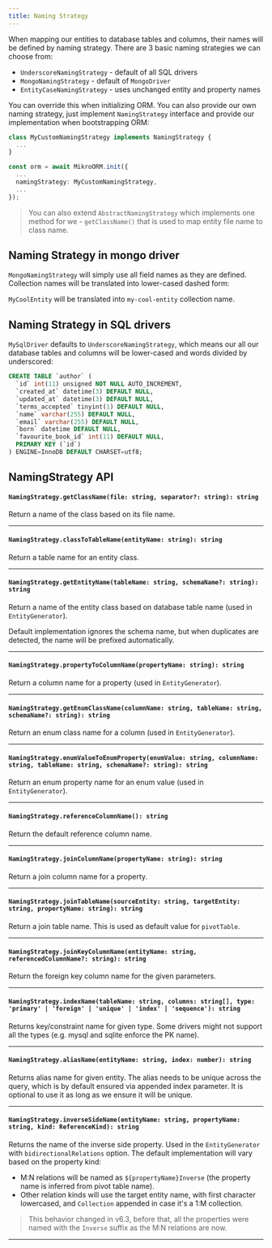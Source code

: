 ```yaml
---
title: Naming Strategy
---
```


When mapping our entities to database tables and columns, their names will be defined by naming strategy. There are 3 basic naming strategies we can choose from:

- `UnderscoreNamingStrategy` - default of all SQL drivers
- `MongoNamingStrategy` - default of `MongoDriver`
- `EntityCaseNamingStrategy` - uses unchanged entity and property names

You can override this when initializing ORM. You can also provide our own naming strategy, just implement `NamingStrategy` interface and provide our implementation when bootstrapping ORM:

```ts
class MyCustomNamingStrategy implements NamingStrategy {
  ...
}

const orm = await MikroORM.init({
  ...
  namingStrategy: MyCustomNamingStrategy,
  ...
});
```

> You can also extend `AbstractNamingStrategy` which implements one method for we - `getClassName()` that is used to map entity file name to class name.

## Naming Strategy in mongo driver

`MongoNamingStrategy` will simply use all field names as they are defined. Collection names will be translated into lower-cased dashed form:

`MyCoolEntity` will be translated into `my-cool-entity` collection name.

## Naming Strategy in SQL drivers

`MySqlDriver` defaults to `UnderscoreNamingStrategy`, which means our all our database tables and columns will be lower-cased and words divided by underscored:

```sql
CREATE TABLE `author` (
  `id` int(11) unsigned NOT NULL AUTO_INCREMENT,
  `created_at` datetime(3) DEFAULT NULL,
  `updated_at` datetime(3) DEFAULT NULL,
  `terms_accepted` tinyint(1) DEFAULT NULL,
  `name` varchar(255) DEFAULT NULL,
  `email` varchar(255) DEFAULT NULL,
  `born` datetime DEFAULT NULL,
  `favourite_book_id` int(11) DEFAULT NULL,
  PRIMARY KEY (`id`)
) ENGINE=InnoDB DEFAULT CHARSET=utf8;
```

## NamingStrategy API

#### `NamingStrategy.getClassName(file: string, separator?: string): string`

Return a name of the class based on its file name.

---

#### `NamingStrategy.classToTableName(entityName: string): string`

Return a table name for an entity class.

---

#### `NamingStrategy.getEntityName(tableName: string, schemaName?: string): string`

Return a name of the entity class based on database table name (used in `EntityGenerator`). 

Default implementation ignores the schema name, but when duplicates are detected, the name will be prefixed automatically.

---

#### `NamingStrategy.propertyToColumnName(propertyName: string): string`

Return a column name for a property (used in `EntityGenerator`).

---

#### `NamingStrategy.getEnumClassName(columnName: string, tableName: string, schemaName?: string): string`

Return an enum class name for a column (used in `EntityGenerator`).

---

#### `NamingStrategy.enumValueToEnumProperty(enumValue: string, columnName: string, tableName: string, schemaName?: string): string`

Return an enum property name for an enum value (used in `EntityGenerator`).

---

#### `NamingStrategy.referenceColumnName(): string`

Return the default reference column name.

---

#### `NamingStrategy.joinColumnName(propertyName: string): string`

Return a join column name for a property.

---

#### `NamingStrategy.joinTableName(sourceEntity: string, targetEntity: string, propertyName: string): string`

Return a join table name. This is used as default value for `pivotTable`.

---

#### `NamingStrategy.joinKeyColumnName(entityName: string, referencedColumnName?: string): string`

Return the foreign key column name for the given parameters.

---

#### `NamingStrategy.indexName(tableName: string, columns: string[], type: 'primary' | 'foreign' | 'unique' | 'index' | 'sequence'): string`

Returns key/constraint name for given type. Some drivers might not support all the types (e.g. mysql and sqlite enforce the PK name).

---

#### `NamingStrategy.aliasName(entityName: string, index: number): string`

Returns alias name for given entity. The alias needs to be unique across the query, which is by default ensured via appended index parameter. It is optional to use it as long as we ensure it will be unique.

---

#### `NamingStrategy.inverseSideName(entityName: string, propertyName: string, kind: ReferenceKind): string`

Returns the name of the inverse side property. Used in the `EntityGenerator` with `bidirectionalRelations` option. The default implementation will vary based on the property kind:

- M:N relations will be named as `${propertyName}Inverse` (the property name is inferred from pivot table name).
- Other relation kinds will use the target entity name, with first character lowercased, and `Collection` appended in case it's a 1:M collection. 

> This behavior changed in v6.3, before that, all the properties were named with the `Inverse` suffix as the M:N relations are now.

---
